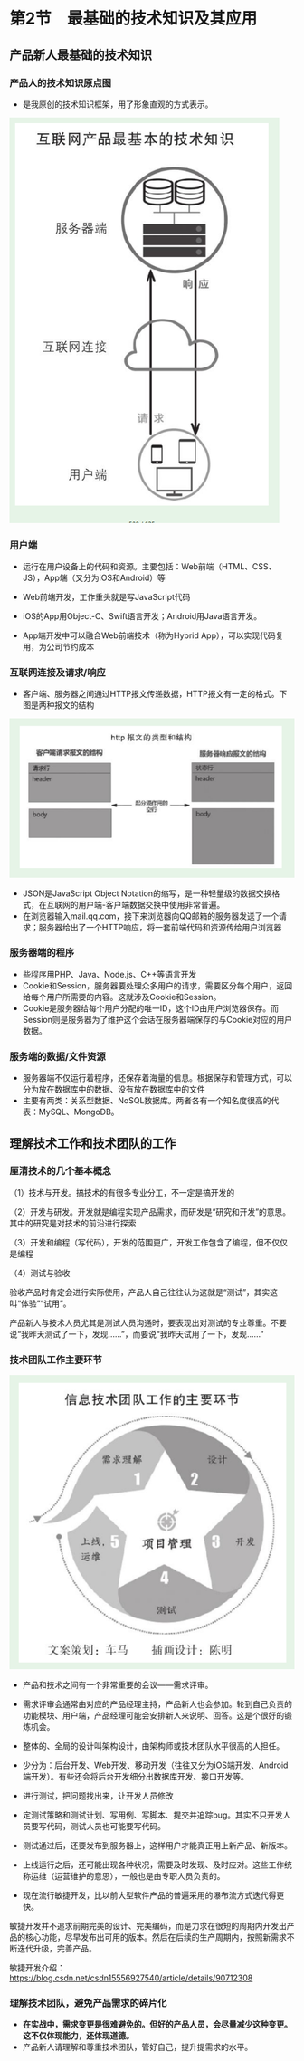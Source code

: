 # 第2节　最基础的技术知识及其应用

## 产品新人最基础的技术知识

### 产品人的技术知识原点图

* 是我原创的技术知识框架，用了形象直观的方式表示。

![image-20200321154526323](image-20200321154526323.png)

### 用户端

* 运行在用户设备上的代码和资源。主要包括：Web前端（HTML、CSS、JS），App端（又分为iOS和Android）等
* Web前端开发，工作重头就是写JavaScript代码

* iOS的App用Object-C、Swift语言开发；Android用Java语言开发。

* App端开发中可以融合Web前端技术（称为Hybrid App），可以实现代码复用，为公司节约成本

### 互联网连接及请求/响应

* 客户端、服务器之间通过HTTP报文传递数据，HTTP报文有一定的格式。下图是两种报文的结构

![image-20200321154906172](image-20200321154906172.png)

* JSON是JavaScript Object Notation的缩写，是一种轻量级的数据交换格式，在互联网的用户端-客户端数据交换中使用非常普遍。
* 在浏览器输入mail.qq.com，接下来浏览器向QQ邮箱的服务器发送了一个请求；服务器给出了一个HTTP响应，将一套前端代码和资源传给用户浏览器

### 服务器端的程序

* 些程序用PHP、Java、Node.js、C++等语言开发
* Cookie和Session，服务器要处理众多用户的请求，需要区分每个用户，返回给每个用户所需要的内容。这就涉及Cookie和Session。
* Cookie是服务器给每个用户分配的唯一ID，这个ID由用户浏览器保存。而Session则是服务器为了维护这个会话在服务器端保存的与Cookie对应的用户数据。

### 服务端的数据/文件资源

* 服务器端不仅运行着程序，还保存着海量的信息。根据保存和管理方式，可以分为放在数据库中的数据、没有放在数据库中的文件
* 主要有两类：关系型数据、NoSQL数据库。两者各有一个知名度很高的代表：MySQL、MongoDB。

## 理解技术工作和技术团队的工作

### 厘清技术的几个基本概念

（1）技术与开发。搞技术的有很多专业分工，不一定是搞开发的

（2）开发与研发。开发就是编程实现产品需求，而研发是“研究和开发”的意思。其中的研究是对技术的前沿进行探索

（3）开发和编程（写代码），开发的范围更广，开发工作包含了编程，但不仅仅是编程

（4）测试与验收

验收产品时肯定会进行实际使用，产品人自己往往认为这就是“测试”，其实这叫“体验”“试用”。

产品新人与技术人员尤其是测试人员沟通时，要表现出对测试的专业尊重。不要说“我昨天测试了一下，发现……”，而要说“我昨天试用了一下，发现……”

### 技术团队工作主要环节

![image-20200321155549613](image-20200321155549613.png)



* 产品和技术之间有一个非常重要的会议——需求评审。

* 需求评审会通常由对应的产品经理主持，产品新人也会参加。轮到自己负责的功能模块、用户端，产品经理可能会安排新人来说明、回答。这是个很好的锻炼机会。
* 整体的、全局的设计叫架构设计，由架构师或技术团队水平很高的人担任。
* 少分为：后台开发、Web开发、移动开发（往往又分为iOS端开发、Android端开发）。有些还会将后台开发细分出数据库开发、接口开发等。
* 进行测试，把问题找出来，让开发人员修改
* 定测试策略和测试计划、写用例、写脚本、提交并追踪bug。其实不只开发人员要写代码，测试人员也可能要写代码。
* 测试通过后，还要发布到服务器上，这样用户才能真正用上新产品、新版本。 
* 上线运行之后，还可能出现各种状况，需要及时发现、及时应对。这些工作统称运维（运营维护的意思），一般也是由专职人员负责的。
* 现在流行敏捷开发，比以前大型软件产品的普遍采用的瀑布流方式迭代得更快。

敏捷开发并不追求前期完美的设计、完美编码，而是力求在很短的周期内开发出产品的核心功能，尽早发布出可用的版本。然后在后续的生产周期内，按照新需求不断迭代升级，完善产品。

敏捷开发介绍：https://blog.csdn.net/csdn15556927540/article/details/90712308

### 理解技术团队，避免产品需求的碎片化

* **在实战中，需求变更是很难避免的。但好的产品人员，会尽量减少这种变更。**
  **这不仅体现能力，还体现道德。**
* 产品新人请理解和尊重技术团队，管好自己，提升提需求的水平。